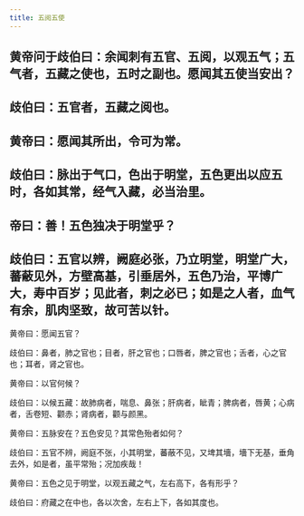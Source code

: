 ```yaml
---
title: 五阅五使
---
```


## 黄帝问于歧伯曰：余闻刺有五官、五阅，以观五气；五气者，五藏之使也，五时之副也。愿闻其五使当安出？
## 歧伯曰：五官者，五藏之阅也。
## 黄帝曰：愿闻其所出，令可为常。
## 歧伯曰：脉出于气口，色出于明堂，五色更出以应五时，各如其常，经气入藏，必当治里。
## 帝曰：善！五色独决于明堂乎？
## 歧伯曰：五官以辨，阙庭必张，乃立明堂，明堂广大，蕃蔽见外，方壁高基，引垂居外，五色乃治，平博广大，寿中百岁；见此者，刺之必已；如是之人者，血气有余，肌肉坚致，故可苦以针。

黄帝曰：愿闻五官？

歧伯曰：鼻者，肺之官也；目者，肝之官也；口唇者，脾之官也；舌者，心之官也；耳者，肾之官也。

黄帝曰：以官何候？

歧伯曰：以候五藏：故肺病者，喘息、鼻张；肝病者，眦青；脾病者，唇黄；心病者，舌卷短、颧赤；肾病者，颧与颜黑。

黄帝曰：五脉安在？五色安见？其常色殆者如何？

歧伯曰：五官不辨，阙庭不张，小其明堂，蕃蔽不见，又埤其墻，墻下无基，垂角去外，如是者，虽平常殆；况加疾哉！

黄帝曰：五色之见于明堂，以观五藏之气，左右高下，各有形乎？

歧伯曰：府藏之在中也，各以次舍，左右上下，各如其度也。

